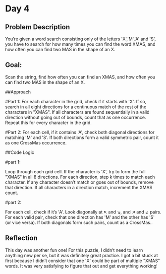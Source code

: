 # Day 4

## Problem Description
You’re given a word search consisting only of the letters 'X','M','A' and 'S', you have to search for how many times you can find the word XMAS, and how often you can find two MAS in the shape of an X.

## Goal:
Scan the string, find how often you can find an XMAS, and how often you can find two MAS in the shape of an X.
 
##Approach

#Part 1:
For each character in the grid, check if it starts with 'X'.
If so, search in all eight directions for a continuous match of the rest of the characters in "XMAS".
If all characters are found sequentially in a valid direction without going out of bounds, count that as one occurrence.
Repeat this for every character in the grid.

#Part 2:
For each cell, if it contains 'A', check both diagonal directions for matching 'M' and 'S'.
If both directions form a valid symmetric pair, count it as one CrossMas occurrence.

##Code Logic

#part 1:

Loop through each grid cell.
If the character is 'X', try to form the full "XMAS" in all 8 directions.
For each direction, step k times to match each character.
If any character doesn’t match or goes out of bounds, remove that direction.
If all characters in a direction match, increment the XMAS count.

#part 2:

For each cell, check if it’s 'A'.
Look diagonally at ↖ and ↘, and ↗ and ↙ pairs.
For each valid pair, check that one direction has 'M' and the other has 'S' (or vice versa).
If both diagonals form such pairs, count as a CrossMas..
	
	
## Reflection
This day was another fun one! For this puzzle, I didn’t need to learn anything new per se, but it was definitely great practice.
I got a bit stuck at first because I didn’t consider that one 'X' could be part of multiple "XMAS" words.
It was very satisfying to figure that out and get everything working!
